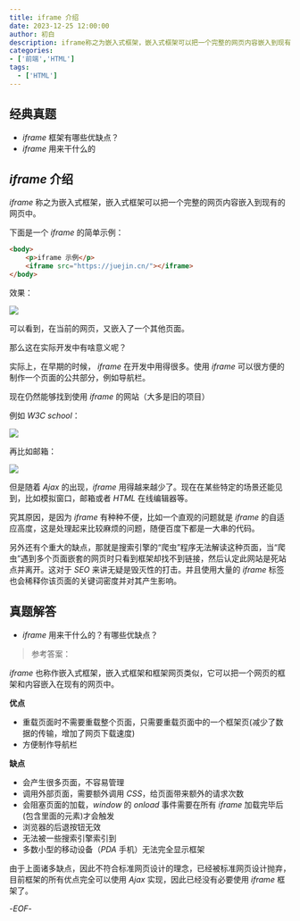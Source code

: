 ```yaml
---
title: iframe 介绍
date: 2023-12-25 12:00:00
author: 初白
description: iframe称之为嵌入式框架，嵌入式框架可以把一个完整的网页内容嵌入到现有的网页中。
categories:
- ['前端','HTML']
tags:
  - ['HTML']
---
```




## 经典真题

- *iframe* 框架有哪些优缺点？
- *iframe* 用来干什么的

## *iframe* 介绍

*iframe* 称之为嵌入式框架，嵌入式框架可以把一个完整的网页内容嵌入到现有的网页中。

下面是一个 *iframe* 的简单示例：

```HTML
<body>
    <p>iframe 示例</p>
    <iframe src="https://juejin.cn/"></iframe>
</body>
```

效果：

![](https://xiejie-typora.oss-cn-chengdu.aliyuncs.com/2021-09-09-011259.png)

可以看到，在当前的网页，又嵌入了一个其他页面。

那么这在实际开发中有啥意义呢？

实际上，在早期的时候， *iframe* 在开发中用得很多。使用 *iframe* 可以很方便的制作一个页面的公共部分，例如导航栏。

现在仍然能够找到使用 *iframe* 的网站（大多是旧的项目）

例如 *W3C school*：

![](https://xiejie-typora.oss-cn-chengdu.aliyuncs.com/2021-09-09-015133.png)



再比如邮箱：

![](https://xiejie-typora.oss-cn-chengdu.aliyuncs.com/2021-09-09-014911.png)



但是随着 *Ajax* 的出现，*iframe* 用得越来越少了。现在在某些特定的场景还能见到，比如模拟窗口，邮箱或者 *HTML* 在线编辑器等。

究其原因，是因为 *iframe* 有种种不便，比如一个直观的问题就是 *iframe* 的自适应高度，这是处理起来比较麻烦的问题，随便百度下都是一大串的代码。

另外还有个重大的缺点，那就是搜索引擎的“爬虫”程序无法解读这种页面，当“爬虫”遇到多个页面嵌套的网页时只看到框架却找不到链接，然后认定此网站是死站点并离开。这对于 *SEO* 来讲无疑是毁灭性的打击。并且使用大量的 *iframe* 标签也会稀释你该页面的关键词密度并对其产生影响。

## 真题解答

- *iframe* 用来干什么的？有哪些优缺点？

> 参考答案：

*iframe* 也称作嵌入式框架，嵌入式框架和框架网页类似，它可以把一个网页的框架和内容嵌入在现有的网页中。

**优点**

- 重载页面时不需要重载整个页面，只需要重载页面中的一个框架页(减少了数据的传输，增加了网页下载速度)
- 方便制作导航栏

**缺点**

- 会产生很多页面，不容易管理
- 调用外部页面，需要额外调用 *CSS*，给页面带来额外的请求次数
- 会阻塞页面的加载，*window* 的 *onload* 事件需要在所有 *iframe* 加载完毕后(包含里面的元素)才会触发
- 浏览器的后退按钮无效
- 无法被一些搜索引擎索引到
- 多数小型的移动设备（*PDA* 手机）无法完全显示框架

由于上面诸多缺点，因此不符合标准网页设计的理念，已经被标准网页设计抛弃，目前框架的所有优点完全可以使用 *Ajax* 实现，因此已经没有必要使用 *iframe* 框架了。

-*EOF*-